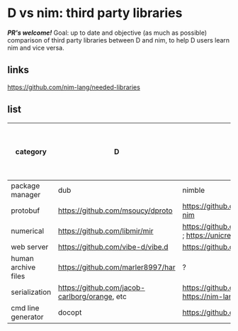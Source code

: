 # D vs nim: third party libraries

***PR's welcome!***
Goal: up to date and objective (as much as possible) comparison of third party libraries between D and nim, to help D users learn nim and vice versa.

## links
https://github.com/nim-lang/needed-libraries

## list

| category | D | nim | 1 for D, -1 for nim
| --- | --- | --- | --- |
| package manager | dub | nimble | ? |
| protobuf | https://github.com/msoucy/dproto | https://github.com/PMunch/protobuf-nim | 1 |
| numerical | https://github.com/libmir/mir | https://github.com/mratsim/Arraymancer ; https://unicredit.github.io/neo/ | ? |
| web server | https://github.com/vibe-d/vibe.d | https://github.com/2vg/mofuw | ? |
| human archive files | https://github.com/marler8997/har | ? | 1 |
| serialization | https://github.com/jacob-carlborg/orange, etc | https://github.com/xomachine/NESM ; https://nim-lang.org/docs/marshal.html | ? |
| cmd line generator | docopt | https://github.com/c-blake/cligen | -1 |

